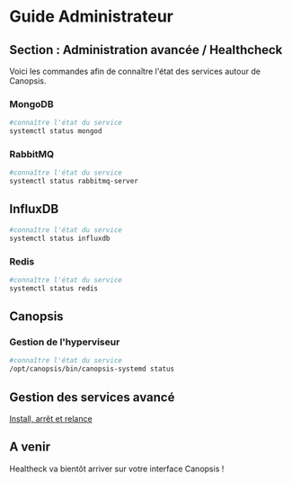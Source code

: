 # Guide Administrateur

## Section : Administration avancée / Healthcheck

Voici les commandes afin de connaître l'état des services autour de Canopsis.

### MongoDB

```bash
#connaître l'état du service
systemctl status mongod
```

### RabbitMQ

```bash
#connaître l'état du service
systemctl status rabbitmq-server
```

## InfluxDB

```bash
#connaître l'état du service
systemctl status influxdb
```

### Redis

```bash
#connaître l'état du service
systemctl status redis
```

## Canopsis

### Gestion de l'hyperviseur

```bash
#connaître l'état du service
/opt/canopsis/bin/canopsis-systemd status
```

## Gestion des services avancé

[Install, arrêt et relance](../gestion-services/installation-arret-relance.md)

## A venir

Healtheck va bientôt arriver sur votre interface Canopsis ! 